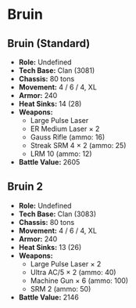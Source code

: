 # Bruin
## Bruin (Standard)
- **Role:** Undefined
- **Tech Base:** Clan (3081)
- **Chassis:** 80 tons
- **Movement:** 4 / 6 / 4, XL
- **Armor:** 240
- **Heat Sinks:** 14 (28)
- **Weapons:**
  - Large Pulse Laser
  - ER Medium Laser × 2
  - Gauss Rifle (ammo: 16)
  - Streak SRM 4 × 2 (ammo: 25)
  - LRM 10 (ammo: 12)
- **Battle Value:** 2605

## Bruin 2
- **Role:** Undefined
- **Tech Base:** Clan (3083)
- **Chassis:** 80 tons
- **Movement:** 4 / 6 / 4, XL
- **Armor:** 240
- **Heat Sinks:** 13 (26)
- **Weapons:**
  - Large Pulse Laser × 2
  - Ultra AC/5 × 2 (ammo: 40)
  - Machine Gun × 6 (ammo: 100)
  - SRM 2 (ammo: 50)
- **Battle Value:** 2146

